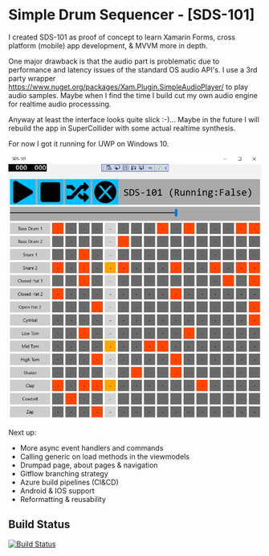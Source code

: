 # Simple Drum Sequencer - [SDS-101]

I created SDS-101 as proof of concept to learn Xamarin Forms, cross platform (mobile) app development, & MVVM more in depth.

One major drawback is that the audio part is problematic due to performance and latency issues of the standard OS audio API's. I use a 3rd party wrapper https://www.nuget.org/packages/Xam.Plugin.SimpleAudioPlayer/ to play audio samples. Maybe when I find the time I build cut my own audio engine for realtime audio processsing.  

Anyway at least the interface looks quite slick :-)... Maybe in the future I will rebuild the app in SuperCollider with some actual realtime synthesis.

For now I got it running for UWP on Windows 10. 

![Alt text](SDS-101-Screenshot.png?raw=true "SDS-101 (screenshot)")

Next up: 
  * More async event handlers and commands
  * Calling generic on load methods in the viewmodels
  * Drumpad page, about pages & navigation
  * Gitflow branching strategy
  * Azure build pipelines (CI&CD) 
  * Android & IOS support 
  * Reformatting & reusability

## Build Status

[![Build Status](https://dev.azure.com/marinusklaassen0069/Xamarin%20Forms%20Cross-platform%20Apps/_apis/build/status/marinusklaassen.simpledrumsequencer?branchName=main)](https://dev.azure.com/marinusklaassen0069/Xamarin%20Forms%20Cross-platform%20Apps/_build/latest?definitionId=1&branchName=main)
